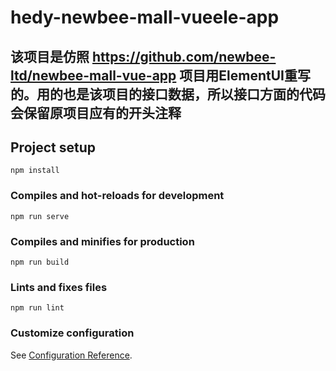 # hedy-newbee-mall-vueele-app
## 该项目是仿照 https://github.com/newbee-ltd/newbee-mall-vue-app 项目用ElementUI重写的。用的也是该项目的接口数据，所以接口方面的代码会保留原项目应有的开头注释
## Project setup
```
npm install
```

### Compiles and hot-reloads for development
```
npm run serve
```

### Compiles and minifies for production
```
npm run build
```

### Lints and fixes files
```
npm run lint
```

### Customize configuration
See [Configuration Reference](https://cli.vuejs.org/config/).
